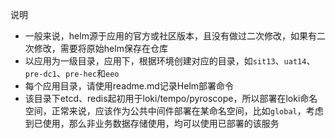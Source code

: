 说明

- 一般来说，helm源于应用的官方或社区版本，且没有做过二次修改，如果有二次修改，需要将原始helm保存在仓库
- 以应用为一级目录，应用下，根据环境创建对应的目录，如`sit13`、`uat14`、`pre-dc1`、`pre-hec`和`eeo`
- 每个应用目录，请使用readme.md记录Helm部署命令
- 该目录下etcd、redis起初用于loki/tempo/pyroscope，所以部署在loki命名空间，正常来说，应该作为公共中间件部署在某命名空间，比如`global`，考虑到已使用，那么非业务数据存储使用，均可以使用已部署的该服务